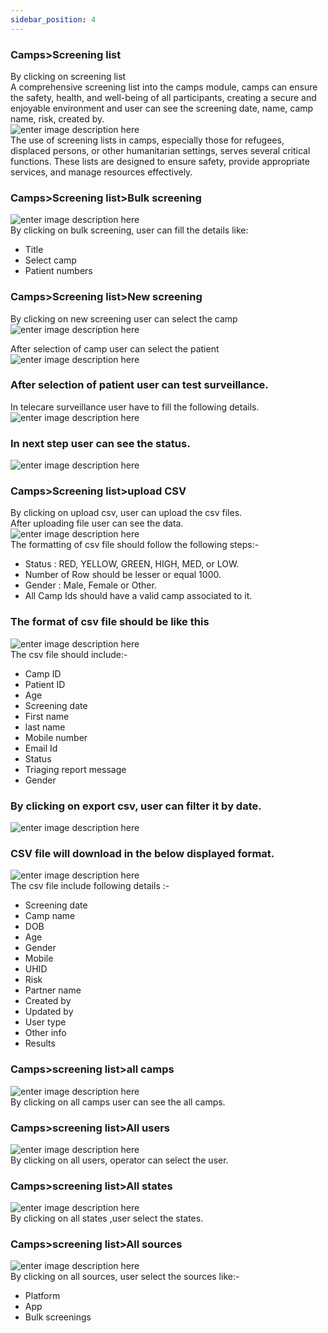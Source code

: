 ```yaml
---
sidebar_position: 4
---
```




### Camps>Screening list

By clicking on screening list  
A comprehensive screening list into the camps module, camps can ensure the
safety, health, and well-being of all participants, creating a secure and
enjoyable environment and user can see the screening date, name, camp name,
risk, created by.  
![enter image description
here](https://res.cloudinary.com/teleopdassets/image/upload/v1717066044/Screenshot_2024-05-30_161643_u01gaj.png)  
The use of screening lists in camps, especially those for refugees, displaced
persons, or other humanitarian settings, serves several critical functions.
These lists are designed to ensure safety, provide appropriate services, and
manage resources effectively.

### Camps>Screening list>Bulk screening

![enter image description
here](https://res.cloudinary.com/teleopdassets/image/upload/v1717066258/Screenshot_2024-05-30_162008_ktucjn.png)  
By clicking on bulk screening, user can fill the details like:

- Title
- Select camp
- Patient numbers

### Camps>Screening list>New screening

By clicking on new screening user can select the camp  
![enter image description
here](https://res.cloudinary.com/teleopdassets/image/upload/v1717066680/Screenshot_2024-05-30_162710_ptdkt9.png)

After selection of camp user can select the patient  
![enter image description
here](https://res.cloudinary.com/teleopdassets/image/upload/v1717066838/Screenshot_2024-05-30_162955_dniyes.png)

### After selection of patient user can test surveillance.

In telecare surveillance user have to fill the following details.  
![enter image description
here](https://res.cloudinary.com/teleopdassets/image/upload/v1717067038/Screenshot_2024-05-30_163306_eqweu8.png)

### In next step user can see the status.

![enter image description
here](https://res.cloudinary.com/teleopdassets/image/upload/v1717067253/Screenshot_2024-05-30_163654_xzvmfa.png)

### Camps>Screening list>upload CSV

By clicking on upload csv, user can upload the csv files.  
After uploading file user can see the data.  
![enter image description
here](https://res.cloudinary.com/teleopdassets/image/upload/v1717067385/Screenshot_2024-05-30_163920_cx7akb.png)  
The formatting of csv file should follow the following steps:-

- Status : RED, YELLOW, GREEN, HIGH, MED, or LOW.
- Number of Row should be lesser or equal 1000.
- Gender : Male, Female or Other.
- All Camp Ids should have a valid camp associated to it.

### The format of csv file should be like this

![enter image description
here](https://res.cloudinary.com/teleopdassets/image/upload/v1717154523/Screenshot_2024-05-31_165114_n4bsjb.png)  
The csv file should include:-

- Camp ID
- Patient ID
- Age
- Screening date
- First name
- last name
- Mobile number
- Email Id
- Status
- Triaging report message
- Gender

### By clicking on export csv, user can filter it by date.

![enter image description
here](https://res.cloudinary.com/teleopdassets/image/upload/v1717067593/Screenshot_2024-05-30_164133_gsue9x.png)

### CSV file will download in the below displayed format.

![enter image description
here](https://res.cloudinary.com/teleopdassets/image/upload/v1717155289/Screenshot_2024-05-31_170228_payzul.png)  
The csv file include following details :-

- Screening date
- Camp name
- DOB
- Age
- Gender
- Mobile
- UHID
- Risk
- Partner name
- Created by
- Updated by
- User type
- Other info
- Results

### Camps>screening list>all camps

![enter image description
here](https://res.cloudinary.com/teleopdassets/image/upload/v1717067740/Screenshot_2024-05-30_164458_f4lkqi.png)  
By clicking on all camps user can see the all camps.

### Camps>screening list>All users

![enter image description
here](https://res.cloudinary.com/teleopdassets/image/upload/v1717067900/Screenshot_2024-05-30_164458_ydunn8.png)  
By clicking on all users, operator can select the user.

### Camps>screening list>All states

![enter image description
here](https://res.cloudinary.com/teleopdassets/image/upload/v1717068063/Screenshot_2024-05-30_164458_ewkxhq.png)  
By clicking on all states ,user select the states.

### Camps>screening list>All sources

![enter image description
here](https://res.cloudinary.com/teleopdassets/image/upload/v1717068184/Screenshot_2024-05-30_165229_ovu8px.png)  
By clicking on all sources, user select the sources like:-

- Platform
- App
- Bulk screenings
